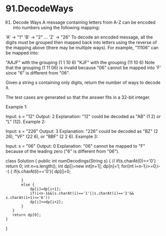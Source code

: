 # 91.DecodeWays
91. Decode Ways
A message containing letters from A-Z can be encoded into numbers using the following mapping:

'A' -> "1"
'B' -> "2"
...
'Z' -> "26"
To decode an encoded message, all the digits must be grouped then mapped back into letters using the reverse of the mapping above (there may be multiple ways). For example, "11106" can be mapped into:

"AAJF" with the grouping (1 1 10 6)
"KJF" with the grouping (11 10 6)
Note that the grouping (1 11 06) is invalid because "06" cannot be mapped into 'F' since "6" is different from "06".

Given a string s containing only digits, return the number of ways to decode it.

The test cases are generated so that the answer fits in a 32-bit integer.

 

Example 1:

Input: s = "12"
Output: 2
Explanation: "12" could be decoded as "AB" (1 2) or "L" (12).
Example 2:

Input: s = "226"
Output: 3
Explanation: "226" could be decoded as "BZ" (2 26), "VF" (22 6), or "BBF" (2 2 6).
Example 3:

Input: s = "06"
Output: 0
Explanation: "06" cannot be mapped to "F" because of the leading zero ("6" is different from "06").




 class Solution {
    public int numDecodings(String s) {
   // if(s.charAt(0)=='0') return 0;
       int n=s.length();
       int dp[]=new int[n+1];
       dp[n]=1;
       for(int i=n-1;i>=0;i--)
       {
           if(s.charAt(i)=='0'){
               dp[i]=0;

           }
           else {
               dp[i]=dp[i+1];
               if(i<n-1&&(s.charAt(i)=='1'||s.charAt(i)=='2'&& s.charAt(i+1)<='6'))
               dp[i]+=dp[i+2];
           }
       }
       return dp[0];
    }
    
}
